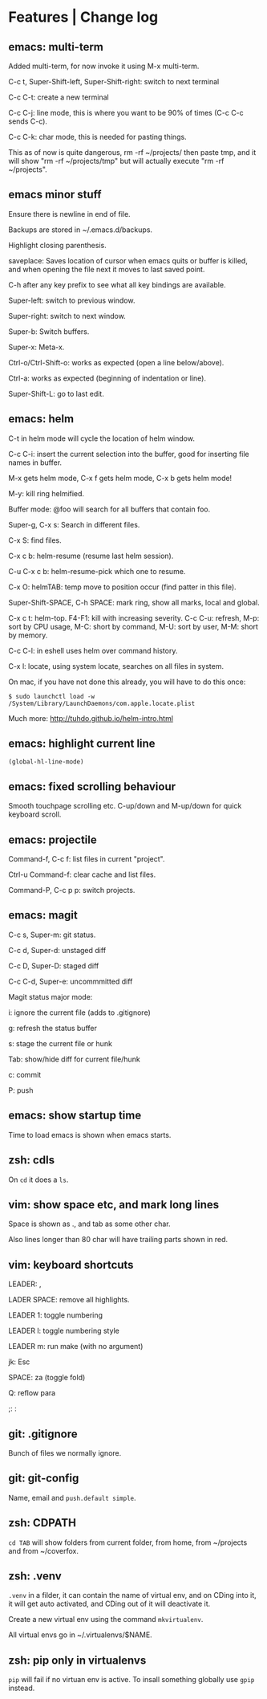 Features | Change log
=====================

emacs: multi-term
-----------------

Added multi-term, for now invoke it using M-x multi-term.

C-c t, Super-Shift-left, Super-Shift-right: switch to next terminal

C-c C-t: create a new terminal

C-c C-j: line mode, this is where you want to be 90% of times (C-c C-c sends
C-c).

C-c C-k: char mode, this is needed for pasting things.

This as of now is quite dangerous, rm -rf ~/projects/ then paste tmp, and it
will show "rm -rf ~/projects/tmp" but will actually execute "rm -rf
~/projects".


emacs minor stuff
------------------

Ensure there is newline in end of file.

Backups are stored in ~/.emacs.d/backups.

Highlight closing parenthesis.

saveplace: Saves location of cursor when emacs quits or buffer is killed, and
when opening the file next it moves to last saved point.

C-h after any key prefix to see what all key bindings are available.

Super-left: switch to previous window.

Super-right: switch to next window.

Super-b: Switch buffers.

Super-x: Meta-x.

Ctrl-o/Ctrl-Shift-o: works as expected (open a line below/above).

Ctrl-a: works as expected (beginning of indentation or line).

Super-Shift-L: go to last edit.

emacs: helm
-----------

C-t in helm mode will cycle the location of helm window.

C-c C-i: insert the current selection into the buffer, good for inserting file
names in buffer.

M-x gets helm mode, C-x f gets helm mode, C-x b gets helm mode!

M-y: kill ring helmified.

Buffer mode: @foo will search for all buffers that contain foo.

Super-g, C-x s: Search in different files.

C-x S: find files.

C-x c b: helm-resume (resume last helm session).

C-u C-x c b: helm-resume-pick which one to resume.

C-x O: helmTAB: temp move to position occur (find patter in this file).

Super-Shift-SPACE, C-h SPACE: mark ring, show all marks, local and global.

C-x c t: helm-top. F4-F1: kill with increasing severity. C-c C-u:
refresh, M-p: sort by CPU usage, M-C: short by command, M-U: sort by
user, M-M: short by memory.

C-c C-l: in eshell uses helm over command history.

C-x l: locate, using system locate, searches on all files in system.

On mac, if you have not done this already, you will have to do this once:

```shell
$ sudo launchctl load -w /System/Library/LaunchDaemons/com.apple.locate.plist
```

Much more: http://tuhdo.github.io/helm-intro.html

emacs: highlight current line
-----------------------------

```elisp
(global-hl-line-mode)
```

emacs: fixed scrolling behaviour
--------------------------------

Smooth touchpage scrolling etc. C-up/down and M-up/down for quick keyboard
scroll.

emacs: projectile
-----------------

Command-f, C-c f: list files in current "project".

Ctrl-u Command-f: clear cache and list files.

Command-P, C-c p p: switch projects.

emacs: magit
------------

C-c s, Super-m: git status.

C-c d, Super-d: unstaged diff

C-c D, Super-D: staged diff

C-c C-d, Super-e: uncommmitted diff


Magit status major mode:

i: ignore the current file (adds to .gitignore)

g: refresh the status buffer

s: stage the current file or hunk

Tab: show/hide diff for current file/hunk

c: commit

P: push

emacs: show startup time
------------------------

Time to load emacs is shown when emacs starts.

zsh: cdls
---------

On `cd` it does a `ls`.

vim: show space etc, and mark long lines
----------------------------------------

Space is shown as ., and tab as some other char.

Also lines longer than 80 char will have trailing parts shown in red.

vim: keyboard shortcuts
---------------------

LEADER: ,

LADER SPACE: remove all highlights.

LEADER 1: toggle numbering

LEADER l: toggle numbering style

LEADER m: run make (with no argument)

jk: Esc

SPACE: za (toggle fold)

Q: reflow para

;: :

git: .gitignore
---------------

Bunch of files we normally ignore.

git: git-config
---------------

Name, email and `push.default simple`.

zsh: CDPATH
-----------

`cd TAB` will show folders from current folder, from home, from ~/projects
and from ~/coverfox.

zsh: .venv
----------

`.venv` in a filder, it can contain the name of virtual env, and
on CDing into it, it will get auto activated, and CDing out of it will
deactivate it.

Create a new virtual env using the command `mkvirtualenv`.

All virtual envs go in ~/.virtualenvs/$NAME.

zsh: pip only in virtualenvs
----------------------------

`pip` will fail if no virtuan env is active. To insall something globally
use `gpip` instead.
